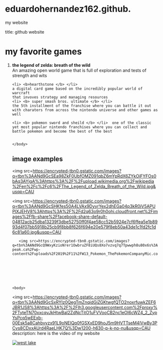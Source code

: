 # eduardohernandez162.github.
my website

title: github website
<!DOCTYPE html> 
<html> 
  <head>
    <meta charset="utf-8"/>
    <meta name="keywords">
    <h1> my favorite games </h1>
  </head> 

<body> 
  
  <ol>
    <li> <b> the legend of zelda: breath of the wild </b> </li>
    An amazing open world game that is full of exploration and tests of strength and wits 
    
    <li> <b>hearthstone </b> </li>
    a digital card game based on the incredibly popular world of warcraft 
    that invoves strategy and managing resources 
    <li> <b> super smash bros. ultimate </b> </li> 
    the 5th installment of the franchise where you can battle it out with charaters from across the nintendo universe and other games as well
    
    <li> <b> pokemon sword and sheild </b> </li>  one of the classic yet most popular nintendo franchises where you can collect and battle pokemon and become the best of the best 
   
    
    </body>
  
  
  <h2> image examples </h2>
  
  
  
  <img src=https://encrypted-tbn0.gstatic.com/images?q=tbn%3AANd9GcSEa98ZkF0UbfOMZ091qbZ6mYpRdX6ZYkOiFYFOs0bAq3AYjgA%3Ahttps%3A%2F%2Fupload.wikimedia.org%2Fwikipedia%2Fen%2Fc%2Fc6%2FThe_Legend_of_Zelda_Breath_of_the_Wild.jpg&usqp=CAU
       <body>
  
  <img src=https://encrypted-tbn0.gstatic.com/images?q=tbn%3AANd9GcSHKfes50A4LVAx9DyyrYex2dhEGa04p3kR0jV5APUPlXJEHV8%3Ahttps%3A%2F%2Fd2q63o9r0h0ohi.cloudfront.net%2Fimages%2Ffb-share%2Ffacebook-share-default-04812acb25dba13239f3dbe52750ff0f4ae58cc52b5924e7cf6ffea5e1b8993d4f07bb5918b25cb9f8bb8f626f694e20e579f8eb50a43de1c1fd2fc1d6c81a60.jpg&usqp=CAU
  
  
  </body> 
       
       <img src=https://encrypted-tbn0.gstatic.com/images?q=tbn%3AANd9GcQ9WxyKzioNrer1OwbruZF8iUQs8Xo7vzvq7q7Tpwwph8u80x6s%3Ahttps%3A%2F%2Fthe-peak.ca%2Fwp-content%2Fuploads%2F2019%2F11%2FW13_Pokemon_ThePokemonCompanyMic.com_.jpg&usqp=CAU
       
       
       
       
       
       
       
    <body>   
 <img src=https://encrypted-tbn0.gstatic.com/images?q=tbn%3AANd9GcSxRYIz0QegTmZnqidGiZGKtwgfQTO2noxrfuwkZEF6JBR1JS8%3Ahttps%3A%2F%2Flh3.googleusercontent.com%2Fproxy%2FTyteTN70xxcqvJkHtwBaI2ZdNcTitO1uFVVooCB2nc1eOI6cWZ4_2_ZypYsPcq5wEExb-00Esk5a8Cahbvvzx91L9oNEIQq0fGSXxED9hoJ5m9HVTTseM4lVwBy3PCvs8CDxxAUrd4RaeLHK7Q%3Dw1200-h630-p-k-no-nu&usqp=CAU
      </body>
description: here is the video of my website

[![west lake](https://www.youtube-nocookie.com/embed/wbysDvxmgd0)](https://www.youtube-nocookie.com/embed/wbysDvxmgd0)




